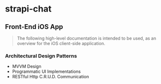 # strapi-chat

## Front-End iOS App

> The following high-level documentation is intended to be used,
as an overview for the iOS client-side application.

### Architectural Design Patterns

- MVVM Design
- Programmatic UI Implementations
- RESTful Http C.R.U.D. Communication 
